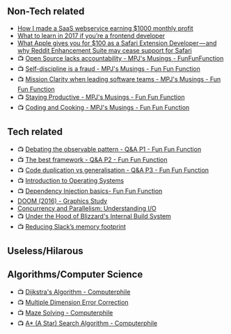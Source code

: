 ## Non-Tech related
- [How I made a SaaS webservice earning $1000 monthly profit](https://hackernoon.com/how-i-made-a-saas-webservice-earning-1000-monthly-profit-6d2b782b95c8)
- [What to learn in 2017 if you’re a frontend developer](https://medium.com/@sapegin/what-to-learn-in-2017-if-youre-a-frontend-developer-b6cfef46effd)
- [What Apple gives you for $100 as a Safari Extension Developer — and why Reddit Enhancement Suite may cease support for Safari](https://medium.com/@honestbleeps/what-apple-gives-you-for-100-as-a-safari-extension-developer-and-why-reddit-enhancement-suite-6e2d829c2e52#.hj117n7z6)
- :tv: [Open Source lacks accountability - MPJ's Musings - FunFunFunction](https://youtu.be/fGqUzrs09vs)
- :tv: [Self-discipline is a fraud - MPJ's Musings - Fun Fun Function](https://youtu.be/kI5FYpwZMXU)
- :tv: [Mission Clarity when leading software teams - MPJ's Musings - Fun Fun Function](https://youtu.be/XQCsOymE2mE)
- :tv: [Staying Productive - MPJ's Musings - Fun Fun Function](https://youtu.be/Q-rKO2q8BGg)
- :tv: [Coding and Cooking - MPJ's Musings - Fun Fun Function](https://youtu.be/FSbImq-uzFk)

## Tech related
- :tv: [Debating the observable pattern - Q&A P1 - Fun Fun Function](https://youtu.be/OQqouBWgpDA)
- :tv: [The best framework - Q&A P2 - Fun Fun Function](https://youtu.be/Bua8k_CcnuI)
- :tv: [Code duplication vs generalisation - Q&A P3 - Fun Fun Function](https://youtu.be/H5FdjjEjdZ4)
- :tv: [Introduction to Operating Systems](https://youtu.be/MzVGL44eq9w)
- :tv: [Dependency Injection basics- Fun Fun Function](https://youtu.be/0X1Ns2NRfks)
- [DOOM (2016) - Graphics Study](http://www.adriancourreges.com/blog/2016/09/09/doom-2016-graphics-study/)
- [Concurrency and Parallelism: Understanding I/O](https://blog.risingstack.com/concurrency-and-parallelism-understanding-i-o/)
- :tv: [Under the Hood of Blizzard's Internal Build System](https://youtu.be/Jxp0UcT_T68)
- :tv: [Reducing Slack’s memory footprint](https://slack.engineering/reducing-slacks-memory-footprint-4480fec7e8eb)

## Useless/Hilarous

## Algorithms/Computer Science
- :tv: [Dijkstra's Algorithm - Computerphile](https://youtu.be/GazC3A4OQTE)
- :tv: [Multiple Dimension Error Correction](https://youtu.be/1_X-7BgHbE0)
- :tv: [Maze Solving - Computerphile](https://youtu.be/rop0W4QDOUI)
- :tv: [A* (A Star) Search Algorithm - Computerphile](https://youtu.be/ySN5Wnu88nE)
